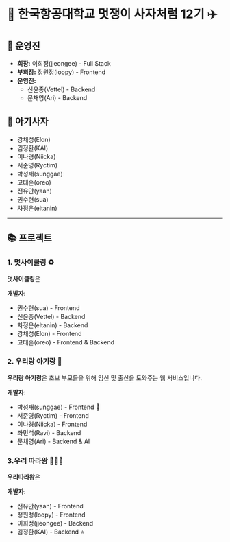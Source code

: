 # 🦁 한국항공대학교 멋쟁이 사자처럼 12기 ✈️

## 👑 운영진
- **회장:** 이희정(jjeongee) - Full Stack
- **부회장:** 정원정(loopy) - Frontend
- **운영진:** 
  - 신윤종(Vettel) - Backend
  - 문채영(Ari) - Backend

## 🦁 아기사자
- 강채성(Elon)
- 김정환(KAI)
- 이나경(Niicka)
- 서준영(Ryctim)
- 박성재(sunggae)
- 고태훈(oreo)
- 전유안(yaan)
- 권수현(sua)
- 차정은(eltanin)

---

## 📚 프로젝트

### 1. 멋사이클링 ♻️
**멋사이클링**은 

**개발자:**
- 권수현(sua) - Frontend 
- 신윤종(Vettel) - Backend
- 차정은(eltanin) - Backend
- 강채성(Elon) - Frontend
- 고태훈(oreo) - Frontend & Backend

### 2. 우리랑 아기랑 👶
**우리랑 아기랑**은 초보 부모들을 위해 임신 및 출산을 도와주는 웹 서비스입니다.

**개발자:**
- 박성재(sunggae) - Frontend 🌟
- 서준영(Ryctim) - Frontend
- 이나경(Niicka) - Frontend
- 좌민석(Ravi) - Backend
- 문채영(Ari) - Backend & AI

### 3.우리 따라왕 🏃‍♂️‍➡️
**우리따라왕**은 

**개발자:**
- 전유안(yaan) - Frontend
- 정원정(loopy) - Frontend
- 이희정(jjeongee) - Backend
- 김정환(KAI) - Backend ⭐️
